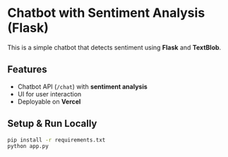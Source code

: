 # Chatbot with Sentiment Analysis (Flask)

This is a simple chatbot that detects sentiment using **Flask** and **TextBlob**.

## Features
- Chatbot API (`/chat`) with **sentiment analysis**
- UI for user interaction
- Deployable on **Vercel**

## Setup & Run Locally
```bash
pip install -r requirements.txt
python app.py
